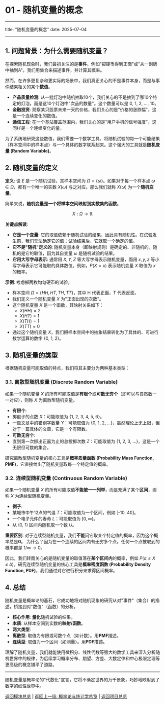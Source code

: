 # 01 - 随机变量的概念

---

title: "随机变量的概念"
date: 2025-07-04

---

## 1. 问题背景：为什么需要随机变量？

在探索随机现象时，我们最初关注的是**事件**，例如"掷硬币得到正面"或"从一副牌中抽到A"。我们用集合来描述事件，并计算其概率。

然而，在许多更复杂和更实际的场景中，我们真正关心的不是事件本身，而是与事件结果相关的某个**数值**。

- **产品质量检测**: 从一批灯泡中随机抽取10个，我们关心的不是抽到了哪10个特定的灯泡，而是这10个灯泡中"次品的数量"。这个数量可以是 0, 1, 2, ..., 10。
- **金融投资**: 观察某只股票未来一天的价格，我们关心的是"价格的涨跌幅"，这是一个连续变化的数值。
- **通信工程**: 在一个基站覆盖范围内，我们关心的是"用户手机的信号强度"，这同样是一个连续变化的量。

为了系统地研究这些数值，我们需要一个数学工具，将随机试验的每一个可能结果（样本空间中的样本点）与一个具体的数字联系起来。这个强大的工具就是**随机变量 (Random Variable)**。

## 2. 随机变量的定义

**定义**:
设 $E$ 是一个随机试验，其样本空间为 $\Omega = \{\omega\}$。如果对于每一个样本点 $\omega \in \Omega$，都有一个唯一的实数 $X(\omega)$ 与之对应，那么我们就称 $X(\omega)$ 为一个**随机变量**。

简单来说，**随机变量是一个将样本空间映射到实数集的函数**。

$$ X: \Omega \to \mathbb{R} $$

**关键点解读**:

- **它是一个变量**: 它的取值依赖于随机试验的结果，因此具有随机性。在试验发生前，我们无法确定它的值；试验结束后，它就取一个确定的值。
- **它不是"随机"定义的**: 随机变量本身（即映射规则）是确定的、非随机的。随机的是它的取值，因为其自变量 $\omega$ 是随机试验的结果。
- **它用大写字母表示**: 通常用 $X, Y, Z$ 等大写字母表示随机变量，而用 $x, y, z$ 等小写字母表示它可能取的具体数值。例如，$P(X=x)$ 表示随机变量 $X$ 取值为 $x$ 的概率。

**示例**:
考虑掷两枚均匀硬币的试验。

- 样本空间 $\Omega = \{HH, HT, TH, TT\}$，其中 H 代表正面，T 代表反面。
- 我们定义一个随机变量 $X$ 为"正面出现的次数"。
- 这个随机变量 $X$ 是一个函数，其映射关系如下：
  - $X(HH) = 2$
  - $X(HT) = 1$
  - $X(TH) = 1$
  - $X(TT) = 0$
- 通过这个随机变量 $X$，我们把样本空间中的抽象结果转化为了具体的、可进行数学运算的数字 {0, 1, 2}。

## 3. 随机变量的类型

根据随机变量可能取值的特点，我们将其主要分为两种基本类型：

### 3.1. 离散型随机变量 (Discrete Random Variable)

如果一个随机变量 $X$ 的所有可能取值是**有限个**或**可数无穷个**（即可以与自然数一一对应），则称 $X$ 为离散型随机变量。

- **有限个**:
- 掷骰子的点数 $X$：可能取值为 {1, 2, 3, 4, 5, 6}。
- 一篇文章中的错别字数量 $Y$：可能取值为 {0, 1, 2, ...}，虽然理论上无上限，但对于一篇具体的文章，它是一个有限数。
- **可数无穷个**:
- 直到第一次掷出正面为止的总投掷次数 $Z$：可能取值为 {1, 2, 3, ...}，这是一个无限但可数的集合。

研究离散型随机变量的核心工具是**概率质量函数 (Probability Mass Function, PMF)**，它直接给出了随机变量取每一个特定值的概率。

### 3.2. 连续型随机变量 (Continuous Random Variable)

如果一个随机变量 $X$ 的所有可能取值**不能被一一列举**，而是充满了某个**区间**，则称 $X$ 为连续型随机变量。

- **例子**:
- 某城市中午12点的气温 $T$：可能取值为一个区间，例如 [-10, 40]。
- 一个电子元件的寿命 $L$：可能取值为 $[0, \infty)$。
- 从 (0, 1) 区间内随机取一个数 $U$。

**重要区别**:
对于连续型随机变量，我们**不能**问它取某个特定值的概率，因为这个概率总是**0**。
为什么？因为在一个连续的区间内有无穷多个点，任何一个点被取到的概率都是 $1/\infty \to 0$。

因此，我们转而关心的是随机变量的取值落在**某个区间内**的概率，例如 $P(a \le X \le b)$。研究连续型随机变量的核心工具是**概率密度函数 (Probability Density Function, PDF)**，我们通过对它进行积分来求得区间概率。

## 4. 总结

随机变量是概率论的基石，它成功地将对随机现象的研究从对"事件"（集合）的描述，桥接到对"数值"（函数）的分析。

- **核心作用**: **量化**随机试验的结果。
- **本质**: 从样本空间到实数的**映射/函数**。
- **两大类型**:
- **离散型**: 取值为有限或可数个点（如计数）。用**PMF**描述。
- **连续型**: 取值为一个区间（如测量）。用**PDF**描述。

理解了随机变量，我们就能使用微积分、线性代数等强大的数学工具来深入分析随机世界中的规律，为后续学习概率分布、期望、方差、大数定律和中心极限定理等更高级的概念铺平了道路。

---
随机变量是概率论的"代数化"宣言，它将不确定世界的万千景象，巧妙地映射到了数字的线性世界中。

[返回模块总览](./00-模块总览.md) | [返回上一级: 概率论与统计学总览](../00-概率论与统计学总览.md) | [返回项目总览](../../09-项目总览/00-项目总览.md)
